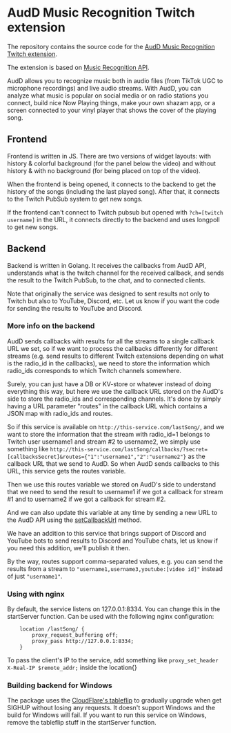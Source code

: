 # AudD Music Recognition Twitch extension

The repository contains the source code for the [AudD Music Recognition Twitch extension](https://dashboard.twitch.tv/extensions/ikcbah7wbue48v7doo4edulmxblt64-0.0.1).

The extension is based on [Music Recognition API](https://audd.io/).

AudD allows you to recognize music both in audio files (from TikTok UGC to microphone recordings) and live audio streams. With AudD, you can analyze what music is popular on social media or on radio stations you connect, build nice Now Playing things, make your own shazam app, or a screen connected to your vinyl player that shows the cover of the playing song.

## Frontend

Frontend is written in JS. There are two versions of widget layouts: with history & colorful background (for the panel below the video) and without history & with no background (for being placed on top of the video).

When the frontend is being opened, it connects to the backend to get the history of the songs (including the last played song). After that, it connects to the Twitch PubSub system to get new songs.

If the frontend can't connect to Twitch pubsub but opened with `?ch=[twitch username]` in the URL, it connects directly to the backend and uses longpoll to get new songs.

## Backend

Backend is written in Golang. It receives the callbacks from AudD API, understands what is the twitch channel for the received callback, and sends the result to the Twitch PubSub, to the chat, and to connected clients.

Note that originally the service was designed to sent results not only to Twitch but also to YouTube, Discord, etc. Let us know if you want the code for sending the results to YouTube and Discord.

### More info on the backend

AudD sends callbacks with results for all the streams to a single callback URL we set, so if we want to process the callbacks differently for different streams (e.g. send results to different Twitch extensions depending on what is the radio_id in the callbacks), we need to store the information which radio_ids corresponds to which Twitch channels
somewhere.

Surely, you can just have a DB or KV-store or whatever instead of doing everything this way, but here we use the callback URL stored on the AudD's side to store the radio_ids and corresponding channels. It's done by simply having a URL parameter "routes" in the callback URL which contains a JSON map with radio_ids and routes.

So if this service is available on `http://this-service.com/lastSong/`, and we want to store the information that the stream with radio_id=1 belongs to Twitch user username1 and stream #2 to username2, we simply use something like `http://this-service.com/lastSong/callbacks/?secret=[callbacksSecret]&routes={"1":"username1","2":"username2"}` as the callback URL that we send to AudD. So when AudD sends callbacks to this URL, this service gets the routes variable.

Then we use this routes variable we stored on AudD's side to understand that we need to send the result to username1 if we got a callback for stream #1 and to username2 if we got a callback for stream #2.

And we can also update this variable at any time by sending a new URL to the AudD API using the [setCallbackUrl](https://docs.audd.io/streams#2-set-the-url-for-callbacks) method.

We have an addition to this service that brings support of Discord and YouTube bots to send results to Discord and YouTube chats, let us know if you need this addition, we'll publish it then.

By the way, routes support comma-separated values, e.g. you can send the results from a stream to `"username1,username3,youtube:[video id]"` instead of just `"username1"`.

### Using with nginx

By default, the service listens on 127.0.0.1:8334. You can change this in the startServer function. Can be used with the following nginx configuration:

```
	location /lastSong/ {
		proxy_request_buffering off;
		proxy_pass http://127.0.0.1:8334;
	}
```

  To pass the client's IP to the service, add something like `proxy_set_header X-Real-IP $remote_addr;` inside the location{}

### Building backend for Windows

The package uses the [CloudFlare's tableflip](https://github.com/cloudflare/tableflip) to gradually upgrade when get SIGHUP without losing any requests. It doesn't support Windows and the build for Windows will fail. If you want to run this service on Windows, remove the tableflip stuff in the startServer function.
